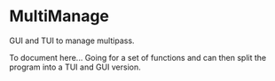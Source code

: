 # MultiManage
GUI and TUI to manage multipass.

To document here... Going for a set of functions and can then split the program into a TUI and GUI version.